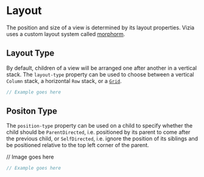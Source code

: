 # Layout

The position and size of a view is determined by its layout properties. Vizia uses a custom layout system called [morphorm](https://github.com/vizia/morphorm).

## Layout Type
By default, children of a view will be arranged one after another in a vertical stack. The `layout-type` property can be used to choose between a vertical `Column` stack, a horizontal `Row` stack, or a [`Grid`](grid.md).

```rust
// Example goes here
```

## Positon Type

The `position-type` property can be used on a child to specify whether the child should be `ParentDirected`, i.e. positioned by its parent to come after the previous child, or `SelfDirected`, i.e. ignore the position of its siblings and be positioned relative to the top left corner of the parent.

// Image goes here

```rust
// Example goes here
```
